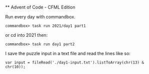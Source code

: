 ** Advent of Code - CFML Edition

Run every day with commandbox.

```
commandbox> task run 2021/day1 part1
```
or cd into 2021 then:
```
commandbox> task run day1 part2
```

I save the puzzle input in a text file and read the lines like so:

```
var input = fileRead('./day1-input.txt').listToArray(chr(13) & chr(10));
```

